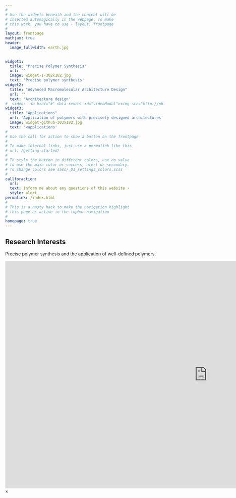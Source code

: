 ```yaml
---
#
# Use the widgets beneath and the content will be
# inserted automagically in the webpage. To make
# this work, you have to use › layout: frontpage
#
layout: frontpage
mathjax: true
header:
  image_fullwidth: earth.jpg

  
widget1:
  title: "Precise Polymer Synthesis"
  url: ''
  image: widget-1-302x182.jpg
  text: 'Precise polymer synthesis'
widget2:
  title: "Advanced Macromolecular Architecture Design"
  url: ''
  text: 'Architecture design'
#  video: '<a href="#" data-reveal-id="videoModal"><img src="http://phlow.github.io/feeling-responsive/images/start-video-feeling-responsive-302x182.jpg" width="302" height="182" alt=""/></a>'
widget3:
  title: "Applications"
  url: 'Application of polymers with precisely designed architectures'
  image: widget-github-303x182.jpg
  text: '<applications'
#
# Use the call for action to show a button on the frontpage
#
# To make internal links, just use a permalink like this
# url: /getting-started/
#
# To style the button in different colors, use no value
# to use the main color or success, alert or secondary.
# To change colors see sass/_01_settings_colors.scss
#
callforaction:
  url: 
  text: Inform me about any questions of this website ›
  style: alert
permalink: /index.html
#
# This is a nasty hack to make the navigation highlight
# this page as active in the topbar navigation
#
homepage: true
---
```


## Research Interests

Precise polymer synthesis and the application of well-defined polymers. 

<div id="videoModal" class="reveal-modal large" data-reveal="">
  <div class="flex-video widescreen vimeo" style="display: block;">
    <iframe width="1280" height="720" src="https://www.youtube.com/embed/3b5zCFSmVvU" frameborder="0" allowfullscreen></iframe>
  </div>
  <a class="close-reveal-modal">&#215;</a>
</div>
